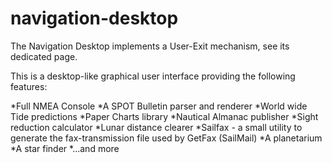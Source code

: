 # navigation-desktop

<p>
The Navigation Desktop implements a User-Exit mechanism, see its dedicated page. 
<p>
This is a desktop-like graphical user interface providing the following features:

*Full NMEA Console
*A SPOT Bulletin parser and renderer
*World wide Tide predictions
*Paper Charts library
*Nautical Almanac publisher
*Sight reduction calculator
*Lunar distance clearer
*Sailfax - a small utility to generate the fax-transmission file used by GetFax (SailMail)
*A planetarium
*A star finder
*...and more
